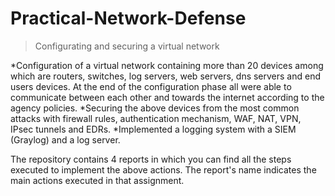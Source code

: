# Practical-Network-Defense
> Configurating and securing a virtual network

*Configuration of a virtual network containing more than 20 devices among which are routers, switches, log servers, web servers,
dns servers and end users devices. At the end of the configuration phase all were able to communicate between each other and
towards the internet according to the agency policies.
*Securing the above devices from the most common attacks with firewall rules, authentication mechanism, WAF, NAT, VPN, IPsec
tunnels and EDRs.
*Implemented a logging system with a SIEM (Graylog) and a log server.

The repository contains 4 reports in which you can find all the steps executed to implement the above actions. The report's name indicates the main actions executed in that assignment.
